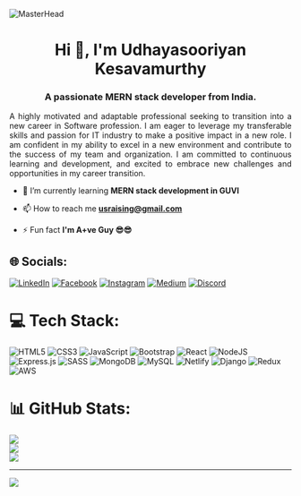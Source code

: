 ![MasterHead](https://user-images.githubusercontent.com/10498744/210012254-234538ff-d198-48aa-8964-37e6fd45d227.gif)
<h1 align="center">Hi 👋, I'm Udhayasooriyan Kesavamurthy</h1>
<h3 align="center">A passionate MERN stack developer from India.</h3>
<p align="justify">A highly motivated and adaptable professional seeking to transition into a new career in Software profession. I am eager to leverage my transferable skills and passion for IT industry to make a positive impact in a new role. I am confident in my ability to excel in a new environment and contribute to the success of my team and organization. I am committed to continuous learning and development, and excited to embrace new challenges and opportunities in my career transition.</p>


- 🌱 I’m currently learning **MERN stack development in GUVI**

- 📫 How to reach me **usraising@gmail.com**

- ⚡ Fun fact **I'm A+ve Guy 😎😎**

## 🌐 Socials:
[![LinkedIn](https://img.shields.io/badge/LinkedIn-%230077B5.svg?logo=linkedin&logoColor=white)](https://linkedin.com/in/suriya-kesavamurthy-50616825a) [![Facebook](https://img.shields.io/badge/Facebook-%231877F2.svg?logo=Facebook&logoColor=white)](https://facebook.com/usraising) [![Instagram](https://img.shields.io/badge/Instagram-%23E4405F.svg?logo=Instagram&logoColor=white)](https://instagram.com/suriya_maverick?igshid=YmMyMTA2M2Y=) [![Medium](https://img.shields.io/badge/Medium-12100E?logo=medium&logoColor=white)](https://medium.com/@usraising) [![Discord](https://img.shields.io/badge/Discord-%237289DA.svg?logo=discord&logoColor=white)](https://dsc.bio/suriya_maverick)

# 💻 Tech Stack:
![HTML5](https://img.shields.io/badge/html5-%23E34F26.svg?style=flat&logo=html5&logoColor=white) ![CSS3](https://img.shields.io/badge/css3-%231572B6.svg?style=flat&logo=css3&logoColor=white) ![JavaScript](https://img.shields.io/badge/javascript-%23323330.svg?style=flat&logo=javascript&logoColor=%23F7DF1E) ![Bootstrap](https://img.shields.io/badge/bootstrap-%23563D7C.svg?style=flat&logo=bootstrap&logoColor=white) ![React](https://img.shields.io/badge/react-%2320232a.svg?style=flat&logo=react&logoColor=%2361DAFB) ![NodeJS](https://img.shields.io/badge/node.js-6DA55F?style=flat&logo=node.js&logoColor=white) ![Express.js](https://img.shields.io/badge/express.js-%23404d59.svg?style=flat&logo=express&logoColor=%2361DAFB) ![SASS](https://img.shields.io/badge/SASS-hotpink.svg?style=flat&logo=SASS&logoColor=white) ![MongoDB](https://img.shields.io/badge/MongoDB-%234ea94b.svg?style=flat&logo=mongodb&logoColor=white) ![MySQL](https://img.shields.io/badge/mysql-%2300f.svg?style=flat&logo=mysql&logoColor=white) ![Netlify](https://img.shields.io/badge/netlify-%23000000.svg?style=flat&logo=netlify&logoColor=#00C7B7) ![Django](https://img.shields.io/badge/django-%23092E20.svg?style=flat&logo=django&logoColor=white) ![Redux](https://img.shields.io/badge/redux-%23593d88.svg?style=flat&logo=redux&logoColor=white) ![AWS](https://img.shields.io/badge/AWS-%23FF9900.svg?style=flat&logo=amazon-aws&logoColor=white)
# 📊 GitHub Stats:
![](https://github-readme-stats.vercel.app/api?username=Suriya-K7&theme=blue-green&hide_border=false&include_all_commits=true&count_private=true)<br/>
![](https://github-readme-streak-stats.herokuapp.com/?user=Suriya-K7&theme=blue-green&hide_border=false)<br/>
![](https://github-readme-stats.vercel.app/api/top-langs/?username=Suriya-K7&theme=blue-green&hide_border=false&include_all_commits=true&count_private=true&layout=compact)

---
[![](https://visitcount.itsvg.in/api?id=Suriya-K7&icon=6&color=1)](https://visitcount.itsvg.in)

